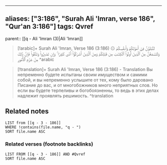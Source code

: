
---
aliases: ["3:186", "Surah Ali 'Imran, verse 186", "Qur'an 3:186"]
tags: Qvref
---

parent:: [[q - Ali 'Imran (3)|Ali 'Imran]]

> [!arabic]+ Surah Ali 'Imran, Verse 186 (3:186)
> <span class="quran-arabic">۞ لَتُبْلَوُنَّ فِىٓ أَمْوَٰلِكُمْ وَأَنفُسِكُمْ وَلَتَسْمَعُنَّ مِنَ ٱلَّذِينَ أُوتُوا۟ ٱلْكِتَـٰبَ مِن قَبْلِكُمْ وَمِنَ ٱلَّذِينَ أَشْرَكُوٓا۟ أَذًى كَثِيرًا ۚ وَإِن تَصْبِرُوا۟ وَتَتَّقُوا۟ فَإِنَّ ذَٰلِكَ مِنْ عَزْمِ ٱلْأُمُورِ</span>
^arabic

> [!translation]+ Surah Ali 'Imran, Verse 186 (3:186) - Translation
> Вы непременно будете испытаны своим имуществом и самими собой, и вы непременно услышите от тех, кому было даровано Писание до вас, и от многобожников много неприятных слов. Но если вы будете терпеливы и богобоязненны, то ведь в этих делах надлежит проявлять решимость.
^translation



## Related notes
```dataview
LIST from [[q - 3 - 186]]
WHERE !contains(file.name, "q - ")
SORT file.name ASC
```

### Related verses (footnote backlinks)
```dataview
LIST FROM [[q - 3 - 186]] AND #Qvref
SORT file.name ASC
```


